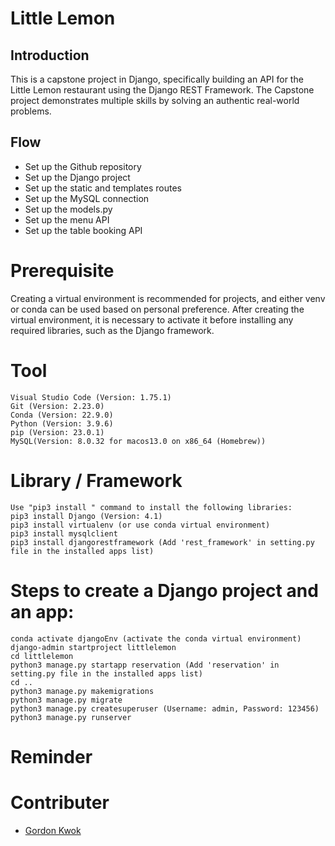 # Little Lemon

## Introduction
This is a capstone project in Django, specifically building an API for the Little Lemon restaurant using the Django REST Framework. The Capstone project demonstrates multiple skills by solving an authentic real-world problems.

## Flow
- Set up the Github repository
- Set up the Django project
- Set up the static and templates routes
- Set up the MySQL connection
- Set up the models.py
- Set up the menu API
- Set up the table booking API


# Prerequisite
Creating a virtual environment is recommended for projects, and either venv or conda can be used based on personal preference. After creating the virtual environment, it is necessary to activate it before installing any required libraries, such as the Django framework.

# Tool
```
Visual Studio Code (Version: 1.75.1)
Git (Version: 2.23.0)
Conda (Version: 22.9.0)
Python (Version: 3.9.6)
pip (Version: 23.0.1)
MySQL(Version: 8.0.32 for macos13.0 on x86_64 (Homebrew))
```

# Library / Framework
```
Use "pip3 install " command to install the following libraries:
pip3 install Django (Version: 4.1)
pip3 install virtualenv (or use conda virtual environment)
pip3 install mysqlclient 
pip3 install djangorestframework (Add 'rest_framework' in setting.py file in the installed apps list)
```

# Steps to create a Django project and an app:
```
conda activate djangoEnv (activate the conda virtual environment)
django-admin startproject littlelemon
cd littlelemon
python3 manage.py startapp reservation (Add 'reservation' in setting.py file in the installed apps list)
cd ..
python3 manage.py makemigrations
python3 manage.py migrate
python3 manage.py createsuperuser (Username: admin, Password: 123456)
python3 manage.py runserver
```

<!-- ## Database Schema
The POS data will be loaded and stored in a MySQL database table:
- xxx -->

# Reminder


# Contributer
- [Gordon Kwok](https://www.linkedin.com/in/gordonkwokch/)